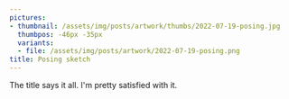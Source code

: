 ```yaml
---
pictures:
- thumbnail: /assets/img/posts/artwork/thumbs/2022-07-19-posing.jpg
  thumbpos: -46px -35px
  variants:
  - file: /assets/img/posts/artwork/2022-07-19-posing.png
title: Posing sketch
---
```

The title says it all.
I'm pretty satisfied with it.
